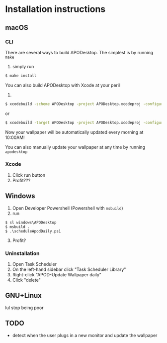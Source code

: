 # Installation instructions

## macOS

### CLI

There are several ways to build APODesktop.  The simplest is by running `make`

1. simply run

```sh
$ make install
```

You can also build APODesktop with Xcode at your peril

1.

```sh
$ xcodebuild -scheme APODesktop -project APODesktop.xcodeproj -configuration Release CONFIGURATION_BUILD_DIR=./build
```

or

```sh
$ xcodebuild -target APODesktop -project APODesktop.xcodeproj -configuration Release CONFIGURATION_BUILD_DIR=./build
```

Now your wallpaper will be automatically updated every morning at 10:00AM!

You can also manually update your wallpaper at any time by running `apodesktop`

### Xcode

1. Click run button
2. Profit???

## Windows

1. Open Developer Powershell (Powershell with `msbuild`)
2. run

```pwsh
$ sl windows\APODesktop
$ msbuild .
$ .\scheduleApodDaily.ps1
```

3. Profit?

### Uninstallation

1. Open Task Scheduler
2. On the left-hand sidebar click "Task Scheduler Library"
3. Right-click "APOD-Update Wallpaper daily"
4. Click "delete"

## GNU+Linux

lul stop being poor


## TODO

- detect when the user plugs in a new monitor and update the wallpaper
